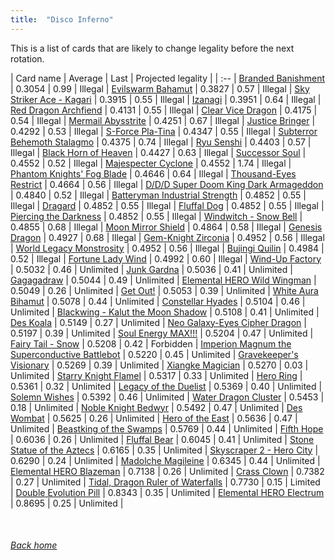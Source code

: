 ```yaml
---
title:  "Disco Inferno"
---
```


This is a list of cards that are likely to change legality before the next rotation.

| Card name | Average | Last | Projected legality |
| :-- |
[Branded Banishment](https://db.ygoprodeck.com/card/?search=Branded%20Banishment) | 0.3054 | 0.99 | Illegal |
[Evilswarm Bahamut](https://db.ygoprodeck.com/card/?search=Evilswarm%20Bahamut) | 0.3827 | 0.57 | Illegal |
[Sky Striker Ace - Kagari](https://db.ygoprodeck.com/card/?search=Sky%20Striker%20Ace%20-%20Kagari) | 0.3915 | 0.55 | Illegal |
[Izanagi](https://db.ygoprodeck.com/card/?search=Izanagi) | 0.3951 | 0.64 | Illegal |
[Red Dragon Archfiend](https://db.ygoprodeck.com/card/?search=Red%20Dragon%20Archfiend) | 0.4131 | 0.55 | Illegal |
[Clear Vice Dragon](https://db.ygoprodeck.com/card/?search=Clear%20Vice%20Dragon) | 0.4175 | 0.54 | Illegal |
[Mermail Abysstrite](https://db.ygoprodeck.com/card/?search=Mermail%20Abysstrite) | 0.4251 | 0.67 | Illegal |
[Justice Bringer](https://db.ygoprodeck.com/card/?search=Justice%20Bringer) | 0.4292 | 0.53 | Illegal |
[S-Force Pla-Tina](https://db.ygoprodeck.com/card/?search=S-Force%20Pla-Tina) | 0.4347 | 0.55 | Illegal |
[Subterror Behemoth Stalagmo](https://db.ygoprodeck.com/card/?search=Subterror%20Behemoth%20Stalagmo) | 0.4375 | 0.74 | Illegal |
[Ryu Senshi](https://db.ygoprodeck.com/card/?search=Ryu%20Senshi) | 0.4403 | 0.57 | Illegal |
[Black Horn of Heaven](https://db.ygoprodeck.com/card/?search=Black%20Horn%20of%20Heaven) | 0.4427 | 0.63 | Illegal |
[Successor Soul](https://db.ygoprodeck.com/card/?search=Successor%20Soul) | 0.4552 | 0.52 | Illegal |
[Majespecter Cyclone](https://db.ygoprodeck.com/card/?search=Majespecter%20Cyclone) | 0.4552 | 1.74 | Illegal |
[Phantom Knights' Fog Blade](https://db.ygoprodeck.com/card/?search=Phantom%20Knights'%20Fog%20Blade) | 0.4646 | 0.64 | Illegal |
[Thousand-Eyes Restrict](https://db.ygoprodeck.com/card/?search=Thousand-Eyes%20Restrict) | 0.4664 | 0.56 | Illegal |
[D/D/D Super Doom King Dark Armageddon](https://db.ygoprodeck.com/card/?search=D/D/D%20Super%20Doom%20King%20Dark%20Armageddon) | 0.4840 | 0.52 | Illegal |
[Batteryman Industrial Strength](https://db.ygoprodeck.com/card/?search=Batteryman%20Industrial%20Strength) | 0.4852 | 0.55 | Illegal |
[Dragard](https://db.ygoprodeck.com/card/?search=Dragard) | 0.4852 | 0.55 | Illegal |
[Fluffal Dog](https://db.ygoprodeck.com/card/?search=Fluffal%20Dog) | 0.4852 | 0.55 | Illegal |
[Piercing the Darkness](https://db.ygoprodeck.com/card/?search=Piercing%20the%20Darkness) | 0.4852 | 0.55 | Illegal |
[Windwitch - Snow Bell](https://db.ygoprodeck.com/card/?search=Windwitch%20-%20Snow%20Bell) | 0.4855 | 0.68 | Illegal |
[Moon Mirror Shield](https://db.ygoprodeck.com/card/?search=Moon%20Mirror%20Shield) | 0.4864 | 0.58 | Illegal |
[Genesis Dragon](https://db.ygoprodeck.com/card/?search=Genesis%20Dragon) | 0.4927 | 0.68 | Illegal |
[Gem-Knight Zirconia](https://db.ygoprodeck.com/card/?search=Gem-Knight%20Zirconia) | 0.4952 | 0.56 | Illegal |
[World Legacy Monstrosity](https://db.ygoprodeck.com/card/?search=World%20Legacy%20Monstrosity) | 0.4952 | 0.56 | Illegal |
[Bujingi Quilin](https://db.ygoprodeck.com/card/?search=Bujingi%20Quilin) | 0.4984 | 0.52 | Illegal |
[Fortune Lady Wind](https://db.ygoprodeck.com/card/?search=Fortune%20Lady%20Wind) | 0.4992 | 0.60 | Illegal |
[Wind-Up Factory](https://db.ygoprodeck.com/card/?search=Wind-Up%20Factory) | 0.5032 | 0.46 | Unlimited |
[Junk Gardna](https://db.ygoprodeck.com/card/?search=Junk%20Gardna) | 0.5036 | 0.41 | Unlimited |
[Gagagadraw](https://db.ygoprodeck.com/card/?search=Gagagadraw) | 0.5044 | 0.49 | Unlimited |
[Elemental HERO Wild Wingman](https://db.ygoprodeck.com/card/?search=Elemental%20HERO%20Wild%20Wingman) | 0.5049 | 0.26 | Unlimited |
[Get Out!](https://db.ygoprodeck.com/card/?search=Get%20Out!) | 0.5053 | 0.39 | Unlimited |
[White Aura Bihamut](https://db.ygoprodeck.com/card/?search=White%20Aura%20Bihamut) | 0.5078 | 0.44 | Unlimited |
[Constellar Hyades](https://db.ygoprodeck.com/card/?search=Constellar%20Hyades) | 0.5104 | 0.46 | Unlimited |
[Blackwing - Kalut the Moon Shadow](https://db.ygoprodeck.com/card/?search=Blackwing%20-%20Kalut%20the%20Moon%20Shadow) | 0.5108 | 0.41 | Unlimited |
[Des Koala](https://db.ygoprodeck.com/card/?search=Des%20Koala) | 0.5149 | 0.27 | Unlimited |
[Neo Galaxy-Eyes Cipher Dragon](https://db.ygoprodeck.com/card/?search=Neo%20Galaxy-Eyes%20Cipher%20Dragon) | 0.5197 | 0.39 | Unlimited |
[Soul Energy MAX!!!](https://db.ygoprodeck.com/card/?search=Soul%20Energy%20MAX!!!) | 0.5204 | 0.47 | Unlimited |
[Fairy Tail - Snow](https://db.ygoprodeck.com/card/?search=Fairy%20Tail%20-%20Snow) | 0.5208 | 0.42 | Forbidden |
[Imperion Magnum the Superconductive Battlebot](https://db.ygoprodeck.com/card/?search=Imperion%20Magnum%20the%20Superconductive%20Battlebot) | 0.5220 | 0.45 | Unlimited |
[Gravekeeper's Visionary](https://db.ygoprodeck.com/card/?search=Gravekeeper's%20Visionary) | 0.5269 | 0.39 | Unlimited |
[Xiangke Magician](https://db.ygoprodeck.com/card/?search=Xiangke%20Magician) | 0.5270 | 0.03 | Unlimited |
[Starry Knight Flamel](https://db.ygoprodeck.com/card/?search=Starry%20Knight%20Flamel) | 0.5317 | 0.33 | Unlimited |
[Hero Ring](https://db.ygoprodeck.com/card/?search=Hero%20Ring) | 0.5361 | 0.32 | Unlimited |
[Legacy of the Duelist](https://db.ygoprodeck.com/card/?search=Legacy%20of%20the%20Duelist) | 0.5369 | 0.40 | Unlimited |
[Solemn Wishes](https://db.ygoprodeck.com/card/?search=Solemn%20Wishes) | 0.5392 | 0.46 | Unlimited |
[Water Dragon Cluster](https://db.ygoprodeck.com/card/?search=Water%20Dragon%20Cluster) | 0.5453 | 0.18 | Unlimited |
[Noble Knight Bedwyr](https://db.ygoprodeck.com/card/?search=Noble%20Knight%20Bedwyr) | 0.5492 | 0.47 | Unlimited |
[Des Wombat](https://db.ygoprodeck.com/card/?search=Des%20Wombat) | 0.5625 | 0.26 | Unlimited |
[Hero of the East](https://db.ygoprodeck.com/card/?search=Hero%20of%20the%20East) | 0.5636 | 0.47 | Unlimited |
[Beastking of the Swamps](https://db.ygoprodeck.com/card/?search=Beastking%20of%20the%20Swamps) | 0.5769 | 0.44 | Unlimited |
[Fifth Hope](https://db.ygoprodeck.com/card/?search=Fifth%20Hope) | 0.6036 | 0.26 | Unlimited |
[Fluffal Bear](https://db.ygoprodeck.com/card/?search=Fluffal%20Bear) | 0.6045 | 0.41 | Unlimited |
[Stone Statue of the Aztecs](https://db.ygoprodeck.com/card/?search=Stone%20Statue%20of%20the%20Aztecs) | 0.6165 | 0.35 | Unlimited |
[Skyscraper 2 - Hero City](https://db.ygoprodeck.com/card/?search=Skyscraper%202%20-%20Hero%20City) | 0.6290 | 0.24 | Unlimited |
[Madolche Magileine](https://db.ygoprodeck.com/card/?search=Madolche%20Magileine) | 0.6345 | 0.44 | Unlimited |
[Elemental HERO Blazeman](https://db.ygoprodeck.com/card/?search=Elemental%20HERO%20Blazeman) | 0.7138 | 0.26 | Unlimited |
[Crass Clown](https://db.ygoprodeck.com/card/?search=Crass%20Clown) | 0.7382 | 0.27 | Unlimited |
[Tidal, Dragon Ruler of Waterfalls](https://db.ygoprodeck.com/card/?search=Tidal,%20Dragon%20Ruler%20of%20Waterfalls) | 0.7730 | 0.15 | Limited |
[Double Evolution Pill](https://db.ygoprodeck.com/card/?search=Double%20Evolution%20Pill) | 0.8343 | 0.35 | Unlimited |
[Elemental HERO Electrum](https://db.ygoprodeck.com/card/?search=Elemental%20HERO%20Electrum) | 0.8695 | 0.25 | Unlimited |

<br>

###### [Back home](index)